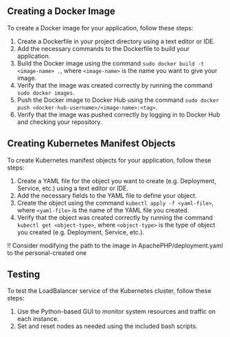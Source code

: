 ## Creating a Docker Image

To create a Docker image for your application, follow these steps:

1. Create a Dockerfile in your project directory using a text editor or IDE.
2. Add the necessary commands to the Dockerfile to build your application.
3. Build the Docker image using the command `sudo docker build -t <image-name> .`, where `<image-name>` is the name you want to give your image.
4. Verify that the image was created correctly by running the command `sudo docker images`.
5. Push the Docker image to Docker Hub using the command `sudo docker push <docker-hub-username>/<image-name>:<tag>`.
6. Verify that the image was pushed correctly by logging in to Docker Hub and checking your repository.


## Creating Kubernetes Manifest Objects

To create Kubernetes manifest objects for your application, follow these steps:

1. Create a YAML file for the object you want to create (e.g. Deployment, Service, etc.) using a text editor or IDE.
2. Add the necessary fields to the YAML file to define your object.
3. Create the object using the command `kubectl apply -f <yaml-file>`, where `<yaml-file>` is the name of the YAML file you created.
4. Verify that the object was created correctly by running the command `kubectl get <object-type>`, where `<object-type>` is the type of object you created (e.g. Deployment, Service, etc.).

!! Consider modifying the path to the image in ApachePHP/deployment.yaml to the personal-created one
## Testing

To test the LoadBalancer service of the Kubernetes cluster, follow these steps:

1. Use the Python-based GUI to monitor system resources and traffic on each instance.
2. Set and reset nodes as needed using the included bash scripts.

